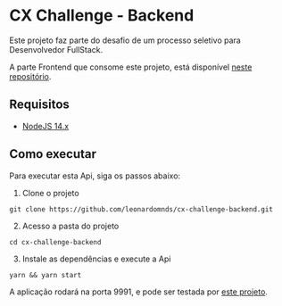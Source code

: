 # CX Challenge - Backend

Este projeto faz parte do desafio de um processo seletivo para Desenvolvedor FullStack.

A parte Frontend que consome este projeto, está disponível [neste repositório](https://github.com/leonardomnds/cx-challenge-frontend).

## Requisitos

- [NodeJS 14.x](https://nodejs.org/en/download/)

## Como executar

Para executar esta Api, siga os passos abaixo:

1. Clone o projeto

  ```shell
  git clone https://github.com/leonardomnds/cx-challenge-backend.git
  ```

2. Acesso a pasta do projeto

  ```shell
  cd cx-challenge-backend
  ```

3. Instale as dependências e execute a Api

  ```shell
  yarn && yarn start
  ```

A aplicação rodará na porta 9991, e pode ser testada por [este projeto](https://github.com/leonardomnds/cx-challenge-frontend).
